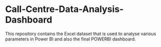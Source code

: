 # Call-Centre-Data-Analysis-Dashboard
This repository contains  the Excel dataset that is used to analyse various parameters in Power BI and also the final POWERBI dashboard. 
